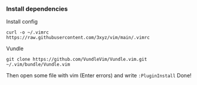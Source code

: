 ### Install dependencies
Install config
```
curl -o ~/.vimrc https://raw.githubusercontent.com/3xyz/vim/main/.vimrc
```
Vundle
```
git clone https://github.com/VundleVim/Vundle.vim.git ~/.vim/bundle/Vundle.vim
```
Then open some file with vim (Enter errors) and write `:PluginInstall`
Done!
